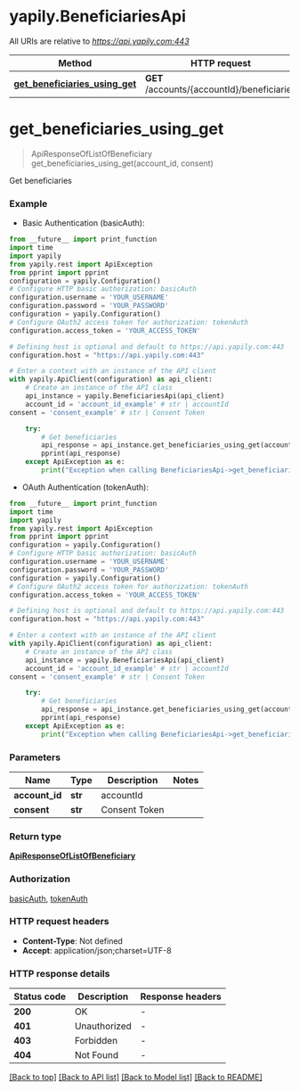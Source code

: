 # yapily.BeneficiariesApi

All URIs are relative to *https://api.yapily.com:443*

Method | HTTP request | Description
------------- | ------------- | -------------
[**get_beneficiaries_using_get**](BeneficiariesApi.md#get_beneficiaries_using_get) | **GET** /accounts/{accountId}/beneficiaries | Get beneficiaries


# **get_beneficiaries_using_get**
> ApiResponseOfListOfBeneficiary get_beneficiaries_using_get(account_id, consent)

Get beneficiaries

### Example

* Basic Authentication (basicAuth):
```python
from __future__ import print_function
import time
import yapily
from yapily.rest import ApiException
from pprint import pprint
configuration = yapily.Configuration()
# Configure HTTP basic authorization: basicAuth
configuration.username = 'YOUR_USERNAME'
configuration.password = 'YOUR_PASSWORD'
configuration = yapily.Configuration()
# Configure OAuth2 access token for authorization: tokenAuth
configuration.access_token = 'YOUR_ACCESS_TOKEN'

# Defining host is optional and default to https://api.yapily.com:443
configuration.host = "https://api.yapily.com:443"

# Enter a context with an instance of the API client
with yapily.ApiClient(configuration) as api_client:
    # Create an instance of the API class
    api_instance = yapily.BeneficiariesApi(api_client)
    account_id = 'account_id_example' # str | accountId
consent = 'consent_example' # str | Consent Token

    try:
        # Get beneficiaries
        api_response = api_instance.get_beneficiaries_using_get(account_id, consent)
        pprint(api_response)
    except ApiException as e:
        print("Exception when calling BeneficiariesApi->get_beneficiaries_using_get: %s\n" % e)
```

* OAuth Authentication (tokenAuth):
```python
from __future__ import print_function
import time
import yapily
from yapily.rest import ApiException
from pprint import pprint
configuration = yapily.Configuration()
# Configure HTTP basic authorization: basicAuth
configuration.username = 'YOUR_USERNAME'
configuration.password = 'YOUR_PASSWORD'
configuration = yapily.Configuration()
# Configure OAuth2 access token for authorization: tokenAuth
configuration.access_token = 'YOUR_ACCESS_TOKEN'

# Defining host is optional and default to https://api.yapily.com:443
configuration.host = "https://api.yapily.com:443"

# Enter a context with an instance of the API client
with yapily.ApiClient(configuration) as api_client:
    # Create an instance of the API class
    api_instance = yapily.BeneficiariesApi(api_client)
    account_id = 'account_id_example' # str | accountId
consent = 'consent_example' # str | Consent Token

    try:
        # Get beneficiaries
        api_response = api_instance.get_beneficiaries_using_get(account_id, consent)
        pprint(api_response)
    except ApiException as e:
        print("Exception when calling BeneficiariesApi->get_beneficiaries_using_get: %s\n" % e)
```

### Parameters

Name | Type | Description  | Notes
------------- | ------------- | ------------- | -------------
 **account_id** | **str**| accountId | 
 **consent** | **str**| Consent Token | 

### Return type

[**ApiResponseOfListOfBeneficiary**](ApiResponseOfListOfBeneficiary.md)

### Authorization

[basicAuth](../README.md#basicAuth), [tokenAuth](../README.md#tokenAuth)

### HTTP request headers

 - **Content-Type**: Not defined
 - **Accept**: application/json;charset=UTF-8

### HTTP response details
| Status code | Description | Response headers |
|-------------|-------------|------------------|
**200** | OK |  -  |
**401** | Unauthorized |  -  |
**403** | Forbidden |  -  |
**404** | Not Found |  -  |

[[Back to top]](#) [[Back to API list]](../README.md#documentation-for-api-endpoints) [[Back to Model list]](../README.md#documentation-for-models) [[Back to README]](../README.md)

